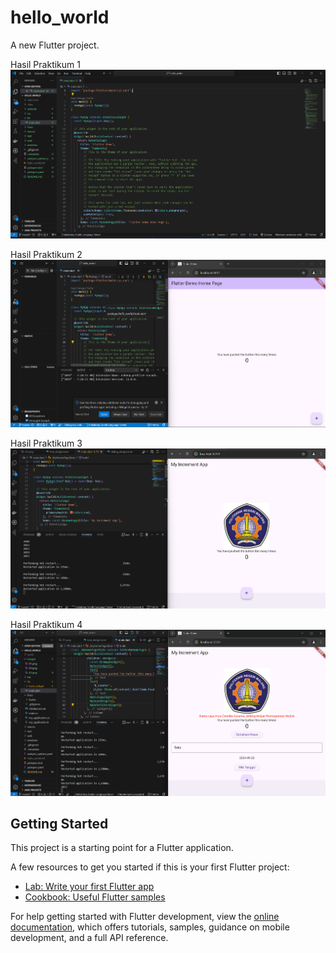 # hello_world

A new Flutter project.

Hasil Praktikum 1
![Screenshot hello_world](images/01.png)

Hasil Praktikum 2
![Screenshot hello_world](images/02.png)

Hasil Praktikum 3
![Screenshot hello_world](images/03.png)

Hasil Praktikum 4
![Screenshot hello_world](images/04.png)

## Getting Started

This project is a starting point for a Flutter application.

A few resources to get you started if this is your first Flutter project:

- [Lab: Write your first Flutter app](https://docs.flutter.dev/get-started/codelab)
- [Cookbook: Useful Flutter samples](https://docs.flutter.dev/cookbook)

For help getting started with Flutter development, view the
[online documentation](https://docs.flutter.dev/), which offers tutorials,
samples, guidance on mobile development, and a full API reference.
